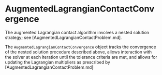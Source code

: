 # AugmentedLagrangianContactConvergence

The augmented Lagrangian contact algorithm involves a nested solution strategy; see [AugmentedLagrangianContactProblem.md]. 

The `AugmentedLagrangianContactConvergence` object tracks the convergence of the nested solution procedure described above, allows interaction with the solver at each iteration until the tolerance criteria are met, and allows for updating the Lagrangian multipliers as prescribed by [AugmentedLagrangianContactProblem.md]
